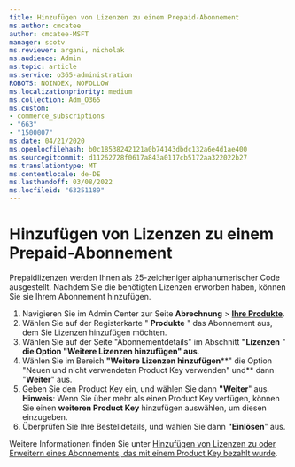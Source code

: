 ```yaml
---
title: Hinzufügen von Lizenzen zu einem Prepaid-Abonnement
ms.author: cmcatee
author: cmcatee-MSFT
manager: scotv
ms.reviewer: argani, nicholak
ms.audience: Admin
ms.topic: article
ms.service: o365-administration
ROBOTS: NOINDEX, NOFOLLOW
ms.localizationpriority: medium
ms.collection: Adm_O365
ms.custom:
- commerce_subscriptions
- "663"
- "1500007"
ms.date: 04/21/2020
ms.openlocfilehash: b0c18538242121a0b74143dbdc132a6e4d1ae400
ms.sourcegitcommit: d11262728f0617a843a0117cb5172aa322022b27
ms.translationtype: MT
ms.contentlocale: de-DE
ms.lasthandoff: 03/08/2022
ms.locfileid: "63251189"
---
```

# <a name="add-seats-to-a-prepaid-subscription"></a>Hinzufügen von Lizenzen zu einem Prepaid-Abonnement

Prepaidlizenzen werden Ihnen als 25-zeicheniger alphanumerischer Code ausgestellt. Nachdem Sie die benötigten Lizenzen erworben haben, können Sie sie Ihrem Abonnement hinzufügen.

1. Navigieren Sie im Admin Center zur Seite **Abrechnung** > **[Ihre Produkte](https://go.microsoft.com/fwlink/p/?linkid=842054)**.
2. Wählen Sie auf der Registerkarte " **Produkte** " das Abonnement aus, dem Sie Lizenzen hinzufügen möchten.
3. Wählen Sie auf der Seite "Abonnementdetails" im Abschnitt **"Lizenzen** " **die Option "Weitere Lizenzen hinzufügen" aus**.
4. Wählen Sie im Bereich **"Weitere Lizenzen hinzufügen****" die Option "Neuen und nicht verwendeten Product Key verwenden" und** dann "**Weiter**" aus.
5. Geben Sie den Product Key ein, und wählen Sie dann **"Weiter**" aus.
    **Hinweis**: Wenn Sie über mehr als einen Product Key verfügen, können Sie einen **weiteren Product Key** hinzufügen auswählen, um diesen einzugeben.
6. Überprüfen Sie Ihre Bestelldetails, und wählen Sie dann **"Einlösen**" aus.

Weitere Informationen finden Sie unter [Hinzufügen von Lizenzen zu oder Erweitern eines Abonnements, das mit einem Product Key bezahlt wurde](https://docs.microsoft.com/microsoft-365/commerce/licenses/add-licenses-using-product-key).
